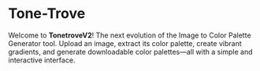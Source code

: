 # Tone-Trove
Welcome to **TonetroveV2**! The next evolution of the Image to Color Palette Generator tool. Upload an image, extract its color palette, create vibrant gradients, and generate downloadable color palettes—all with a simple and interactive interface.
